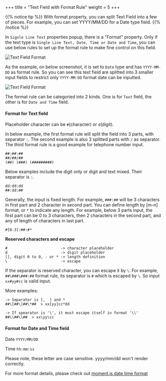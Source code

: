 +++
title = "Text Field with Format Rule"
weight = 5
+++

{{% notice tip  %}}
<a name="HM-EDITOR-010" class="anchor"></a>
With format property, you can split Text Field into a few of pieces. For example, you can set YYYY/MM/DD for a Date type field.
{{% /notice %}}

In `Signle Line Text` properties popup, there is a "Format" property. Only if the text type is `Single Line Text, Date, Time or Date and Time`, you can use below rules to set up the format rule to make fine control on this field.

![Text Field Format](/images/page/form/text-type.png)

As the example, on below screenshot, it is set to `Date` type and has `YYYY-MM-DD` as format rule. So you can see this text field are splitted into 3 smaller input fields to restrict only `YYYY-MM-DD` format date can be inputted.

![Text Field Format](/images/page/form/text-format.png)

The format rule can be categoried into 2 kinds. One is for `Text` field, the other is for `Date and Time` field. 

#### Format for Text field 

Placeholder character can be `#`(character) or `d`(digit).  


In below example, the first format rule will split the field into 3 parts, with separator `:`.  The second example is also 3 splitted parts with `/` as separator. The third format rule is a good example for telephone number input.

```
##:##:##
##/##/##
(##) (###) (#########)
```

Below examples include the digit only or digit and text mixed. Their separator is `:`. 

```
dd:dd:dd
##:dd:##
```

Generally, the input is fixed length. For example, `###:##` will be 3 characters in first part and 2 character in second part. You can define length by [m-n] format, or `*` to indicate any length. For example, below 3 parts input,  the first part can be 0 to 3 characters, then 2 characters in the second part, and any of length of characters in last part.
```
#[0-3]:##:#*
```

**Reserved characters and escape**

```
#                        -> character placeholder
d                        -> digit placeholder
[], digit 0 to 9, - or * -> length definition
\                        -> escape 
```

If the separator is reserved character, you can escape it by `\`.  For example, `##\###\###:##` format rule, its separator is `#` which is escaped by `\`. So input `xx#yy#cc` is valid input.

More examples:
```
-> Separator is [,  ] and *
##\[##\]##\*##  > xx[yy]cc*dd

-> If spearator is '\', it must escape itself in format '\\'
##\\##\\##  > xx\yy\cc  

```

#### Format for Date and Time field 

Date `YYYY/MM/DD`

Time `hh:mm:ss`

Please note, these letter are case sensitive. yyyy/mm/dd won't render correctly.

For more format details, please check out [moment.js date time format](http://momentjs.com/docs/)


